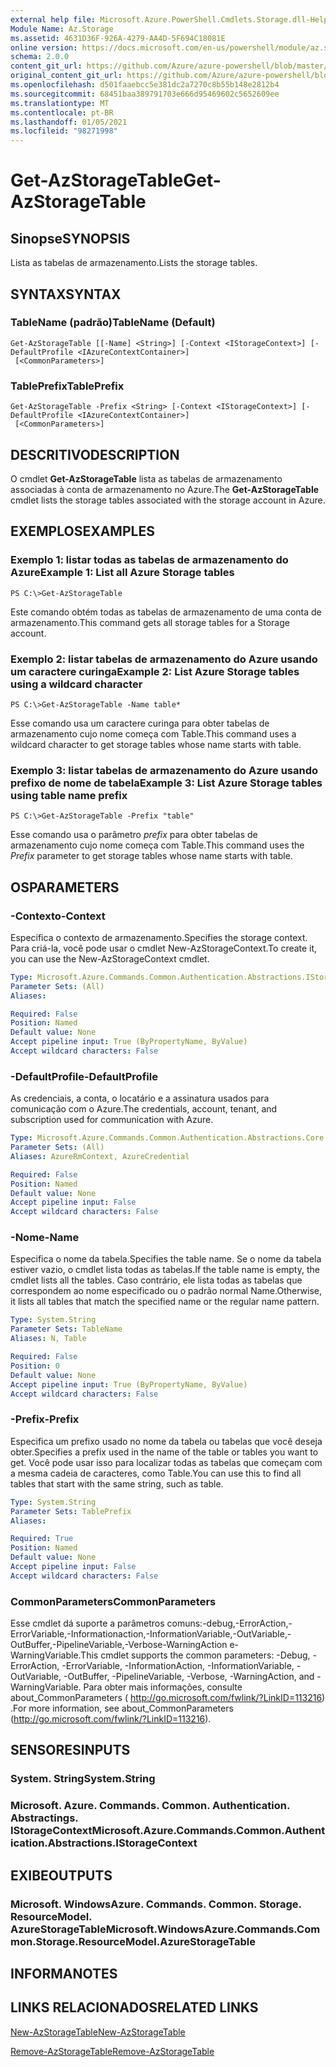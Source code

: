 ```yaml
---
external help file: Microsoft.Azure.PowerShell.Cmdlets.Storage.dll-Help.xml
Module Name: Az.Storage
ms.assetid: 4631D36F-926A-4279-AA4D-5F694C18081E
online version: https://docs.microsoft.com/en-us/powershell/module/az.storage/get-azstoragetable
schema: 2.0.0
content_git_url: https://github.com/Azure/azure-powershell/blob/master/src/Storage/Storage.Management/help/Get-AzStorageTable.md
original_content_git_url: https://github.com/Azure/azure-powershell/blob/master/src/Storage/Storage.Management/help/Get-AzStorageTable.md
ms.openlocfilehash: d501faaebcc5e381dc2a7270c8b55b148e2812b4
ms.sourcegitcommit: 68451baa389791703e666d95469602c5652609ee
ms.translationtype: MT
ms.contentlocale: pt-BR
ms.lasthandoff: 01/05/2021
ms.locfileid: "98271998"
---
```

# <span data-ttu-id="c8094-101">Get-AzStorageTable</span><span class="sxs-lookup"><span data-stu-id="c8094-101">Get-AzStorageTable</span></span>

## <span data-ttu-id="c8094-102">Sinopse</span><span class="sxs-lookup"><span data-stu-id="c8094-102">SYNOPSIS</span></span>
<span data-ttu-id="c8094-103">Lista as tabelas de armazenamento.</span><span class="sxs-lookup"><span data-stu-id="c8094-103">Lists the storage tables.</span></span>

## <span data-ttu-id="c8094-104">SYNTAX</span><span class="sxs-lookup"><span data-stu-id="c8094-104">SYNTAX</span></span>

### <span data-ttu-id="c8094-105">TableName (padrão)</span><span class="sxs-lookup"><span data-stu-id="c8094-105">TableName (Default)</span></span>
```
Get-AzStorageTable [[-Name] <String>] [-Context <IStorageContext>] [-DefaultProfile <IAzureContextContainer>]
 [<CommonParameters>]
```

### <span data-ttu-id="c8094-106">TablePrefix</span><span class="sxs-lookup"><span data-stu-id="c8094-106">TablePrefix</span></span>
```
Get-AzStorageTable -Prefix <String> [-Context <IStorageContext>] [-DefaultProfile <IAzureContextContainer>]
 [<CommonParameters>]
```

## <span data-ttu-id="c8094-107">DESCRITIVO</span><span class="sxs-lookup"><span data-stu-id="c8094-107">DESCRIPTION</span></span>
<span data-ttu-id="c8094-108">O cmdlet **Get-AzStorageTable** lista as tabelas de armazenamento associadas à conta de armazenamento no Azure.</span><span class="sxs-lookup"><span data-stu-id="c8094-108">The **Get-AzStorageTable** cmdlet lists the storage tables associated with the storage account in Azure.</span></span>

## <span data-ttu-id="c8094-109">EXEMPLOS</span><span class="sxs-lookup"><span data-stu-id="c8094-109">EXAMPLES</span></span>

### <span data-ttu-id="c8094-110">Exemplo 1: listar todas as tabelas de armazenamento do Azure</span><span class="sxs-lookup"><span data-stu-id="c8094-110">Example 1: List all Azure Storage tables</span></span>
```
PS C:\>Get-AzStorageTable
```

<span data-ttu-id="c8094-111">Este comando obtém todas as tabelas de armazenamento de uma conta de armazenamento.</span><span class="sxs-lookup"><span data-stu-id="c8094-111">This command gets all storage tables for a Storage account.</span></span>

### <span data-ttu-id="c8094-112">Exemplo 2: listar tabelas de armazenamento do Azure usando um caractere curinga</span><span class="sxs-lookup"><span data-stu-id="c8094-112">Example 2: List Azure Storage tables using a wildcard character</span></span>
```
PS C:\>Get-AzStorageTable -Name table*
```

<span data-ttu-id="c8094-113">Esse comando usa um caractere curinga para obter tabelas de armazenamento cujo nome começa com Table.</span><span class="sxs-lookup"><span data-stu-id="c8094-113">This command uses a wildcard character to get storage tables whose name starts with table.</span></span>

### <span data-ttu-id="c8094-114">Exemplo 3: listar tabelas de armazenamento do Azure usando prefixo de nome de tabela</span><span class="sxs-lookup"><span data-stu-id="c8094-114">Example 3: List Azure Storage tables using table name prefix</span></span>
```
PS C:\>Get-AzStorageTable -Prefix "table"
```

<span data-ttu-id="c8094-115">Esse comando usa o parâmetro *prefix* para obter tabelas de armazenamento cujo nome começa com Table.</span><span class="sxs-lookup"><span data-stu-id="c8094-115">This command uses the *Prefix* parameter to get storage tables whose name starts with table.</span></span>

## <span data-ttu-id="c8094-116">OS</span><span class="sxs-lookup"><span data-stu-id="c8094-116">PARAMETERS</span></span>

### <span data-ttu-id="c8094-117">-Contexto</span><span class="sxs-lookup"><span data-stu-id="c8094-117">-Context</span></span>
<span data-ttu-id="c8094-118">Especifica o contexto de armazenamento.</span><span class="sxs-lookup"><span data-stu-id="c8094-118">Specifies the storage context.</span></span>
<span data-ttu-id="c8094-119">Para criá-la, você pode usar o cmdlet New-AzStorageContext.</span><span class="sxs-lookup"><span data-stu-id="c8094-119">To create it, you can use the New-AzStorageContext cmdlet.</span></span>

```yaml
Type: Microsoft.Azure.Commands.Common.Authentication.Abstractions.IStorageContext
Parameter Sets: (All)
Aliases:

Required: False
Position: Named
Default value: None
Accept pipeline input: True (ByPropertyName, ByValue)
Accept wildcard characters: False
```

### <span data-ttu-id="c8094-120">-DefaultProfile</span><span class="sxs-lookup"><span data-stu-id="c8094-120">-DefaultProfile</span></span>
<span data-ttu-id="c8094-121">As credenciais, a conta, o locatário e a assinatura usados para comunicação com o Azure.</span><span class="sxs-lookup"><span data-stu-id="c8094-121">The credentials, account, tenant, and subscription used for communication with Azure.</span></span>

```yaml
Type: Microsoft.Azure.Commands.Common.Authentication.Abstractions.Core.IAzureContextContainer
Parameter Sets: (All)
Aliases: AzureRmContext, AzureCredential

Required: False
Position: Named
Default value: None
Accept pipeline input: False
Accept wildcard characters: False
```

### <span data-ttu-id="c8094-122">-Nome</span><span class="sxs-lookup"><span data-stu-id="c8094-122">-Name</span></span>
<span data-ttu-id="c8094-123">Especifica o nome da tabela.</span><span class="sxs-lookup"><span data-stu-id="c8094-123">Specifies the table name.</span></span>
<span data-ttu-id="c8094-124">Se o nome da tabela estiver vazio, o cmdlet lista todas as tabelas.</span><span class="sxs-lookup"><span data-stu-id="c8094-124">If the table name is empty, the cmdlet lists all the tables.</span></span>
<span data-ttu-id="c8094-125">Caso contrário, ele lista todas as tabelas que correspondem ao nome especificado ou o padrão normal Name.</span><span class="sxs-lookup"><span data-stu-id="c8094-125">Otherwise, it lists all tables that match the specified name or the regular name pattern.</span></span>

```yaml
Type: System.String
Parameter Sets: TableName
Aliases: N, Table

Required: False
Position: 0
Default value: None
Accept pipeline input: True (ByPropertyName, ByValue)
Accept wildcard characters: False
```

### <span data-ttu-id="c8094-126">-Prefix</span><span class="sxs-lookup"><span data-stu-id="c8094-126">-Prefix</span></span>
<span data-ttu-id="c8094-127">Especifica um prefixo usado no nome da tabela ou tabelas que você deseja obter.</span><span class="sxs-lookup"><span data-stu-id="c8094-127">Specifies a prefix used in the name of the table or tables you want to get.</span></span>
<span data-ttu-id="c8094-128">Você pode usar isso para localizar todas as tabelas que começam com a mesma cadeia de caracteres, como Table.</span><span class="sxs-lookup"><span data-stu-id="c8094-128">You can use this to find all tables that start with the same string, such as table.</span></span>

```yaml
Type: System.String
Parameter Sets: TablePrefix
Aliases:

Required: True
Position: Named
Default value: None
Accept pipeline input: False
Accept wildcard characters: False
```

### <span data-ttu-id="c8094-129">CommonParameters</span><span class="sxs-lookup"><span data-stu-id="c8094-129">CommonParameters</span></span>
<span data-ttu-id="c8094-130">Esse cmdlet dá suporte a parâmetros comuns:-debug,-ErrorAction,-ErrorVariable,-Informationaction,-InformationVariable,-OutVariable,-OutBuffer,-PipelineVariable,-Verbose-WarningAction e-WarningVariable.</span><span class="sxs-lookup"><span data-stu-id="c8094-130">This cmdlet supports the common parameters: -Debug, -ErrorAction, -ErrorVariable, -InformationAction, -InformationVariable, -OutVariable, -OutBuffer, -PipelineVariable, -Verbose, -WarningAction, and -WarningVariable.</span></span> <span data-ttu-id="c8094-131">Para obter mais informações, consulte about_CommonParameters ( http://go.microsoft.com/fwlink/?LinkID=113216) .</span><span class="sxs-lookup"><span data-stu-id="c8094-131">For more information, see about_CommonParameters (http://go.microsoft.com/fwlink/?LinkID=113216).</span></span>

## <span data-ttu-id="c8094-132">SENSORES</span><span class="sxs-lookup"><span data-stu-id="c8094-132">INPUTS</span></span>

### <span data-ttu-id="c8094-133">System. String</span><span class="sxs-lookup"><span data-stu-id="c8094-133">System.String</span></span>

### <span data-ttu-id="c8094-134">Microsoft. Azure. Commands. Common. Authentication. Abstractings. IStorageContext</span><span class="sxs-lookup"><span data-stu-id="c8094-134">Microsoft.Azure.Commands.Common.Authentication.Abstractions.IStorageContext</span></span>

## <span data-ttu-id="c8094-135">EXIBE</span><span class="sxs-lookup"><span data-stu-id="c8094-135">OUTPUTS</span></span>

### <span data-ttu-id="c8094-136">Microsoft. WindowsAzure. Commands. Common. Storage. ResourceModel. AzureStorageTable</span><span class="sxs-lookup"><span data-stu-id="c8094-136">Microsoft.WindowsAzure.Commands.Common.Storage.ResourceModel.AzureStorageTable</span></span>

## <span data-ttu-id="c8094-137">INFORMA</span><span class="sxs-lookup"><span data-stu-id="c8094-137">NOTES</span></span>

## <span data-ttu-id="c8094-138">LINKS RELACIONADOS</span><span class="sxs-lookup"><span data-stu-id="c8094-138">RELATED LINKS</span></span>

[<span data-ttu-id="c8094-139">New-AzStorageTable</span><span class="sxs-lookup"><span data-stu-id="c8094-139">New-AzStorageTable</span></span>](./New-AzStorageTable.md)

[<span data-ttu-id="c8094-140">Remove-AzStorageTable</span><span class="sxs-lookup"><span data-stu-id="c8094-140">Remove-AzStorageTable</span></span>](./Remove-AzStorageTable.md)


